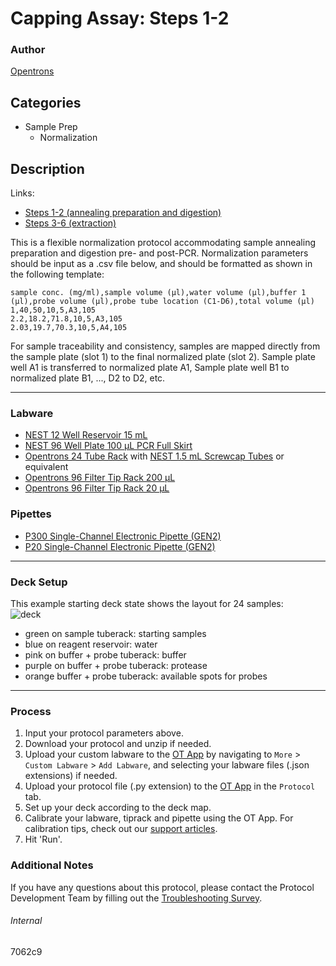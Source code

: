 # Capping Assay: Steps 1-2

### Author
[Opentrons](https://opentrons.com/)

## Categories
* Sample Prep
    * Normalization

## Description

Links:
* [Steps 1-2 (annealing preparation and digestion)](./7062c9)
* [Steps 3-6 (extraction)](7062c9-2)

This is a flexible normalization protocol accommodating sample annealing preparation and digestion pre- and post-PCR. Normalization parameters should be input as a .csv file below, and should be formatted as shown in the following template:

```
sample conc. (mg/ml),sample volume (µl),water volume (µl),buffer 1 (µl),probe volume (µl),probe tube location (C1-D6),total volume (µl)
1,40,50,10,5,A3,105
2.2,18.2,71.8,10,5,A3,105
2.03,19.7,70.3,10,5,A4,105
```

For sample traceability and consistency, samples are mapped directly from the sample plate (slot 1) to the final normalized plate (slot 2). Sample plate well A1 is transferred to normalized plate A1, Sample plate well B1 to normalized plate B1, ..., D2 to D2, etc.

---

### Labware
* [NEST 12 Well Reservoir 15 mL](https://labware.opentrons.com/nest_12_reservoir_15ml)
* [NEST 96 Well Plate 100 µL PCR Full Skirt](https://labware.opentrons.com/nest_96_wellplate_100ul_pcr_full_skirt)
* [Opentrons 24 Tube Rack](https://shop.opentrons.com/collections/verified-labware/products/tube-rack-set-1) with [NEST 1.5 mL Screwcap Tubes](https://shop.opentrons.com/collections/verified-consumables/products/nest-1-5-ml-sample-vial) or equivalent
* [Opentrons 96 Filter Tip Rack 200 µL](https://shop.opentrons.com/collections/opentrons-tips/products/opentrons-200ul-filter-tips)
* [Opentrons 96 Filter Tip Rack 20 µL](https://shop.opentrons.com/collections/opentrons-tips/products/opentrons-20ul-filter-tips)

### Pipettes
* [P300 Single-Channel Electronic Pipette (GEN2)](https://shop.opentrons.com/collections/ot-2-pipettes/products/single-channel-electronic-pipette)
* [P20 Single-Channel Electronic Pipette (GEN2)](https://shop.opentrons.com/collections/ot-2-pipettes/products/single-channel-electronic-pipette)

---

### Deck Setup
This example starting deck state shows the layout for 24 samples:  
![deck](https://opentrons-protocol-library-website.s3.amazonaws.com/custom-README-images/7062c9/deck1-3.png)

* green on sample tuberack: starting samples
* blue on reagent reservoir: water
* pink on buffer + probe tuberack: buffer
* purple on buffer + probe tuberack: protease
* orange buffer + probe tuberack: available spots for probes

---

### Process
1. Input your protocol parameters above.
2. Download your protocol and unzip if needed.
3. Upload your custom labware to the [OT App](https://opentrons.com/ot-app) by navigating to `More` > `Custom Labware` > `Add Labware`, and selecting your labware files (.json extensions) if needed.
4. Upload your protocol file (.py extension) to the [OT App](https://opentrons.com/ot-app) in the `Protocol` tab.
5. Set up your deck according to the deck map.
6. Calibrate your labware, tiprack and pipette using the OT App. For calibration tips, check out our [support articles](https://support.opentrons.com/en/collections/1559720-guide-for-getting-started-with-the-ot-2).
7. Hit 'Run'.

### Additional Notes
If you have any questions about this protocol, please contact the Protocol Development Team by filling out the [Troubleshooting Survey](https://protocol-troubleshooting.paperform.co/).

###### Internal
7062c9
